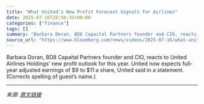 ```yaml
---
title: "What United’s New Profit Forecast Signals for Airlines"
date: 2025-07-16T20:56:32+08:00
categories: ["finance"]
tags: []
summary: "Barbara Doran, BD8 Capaital Partners founder and CIO, reacts to United Airlines Holdings’ new profit outlook for this year. United now expects full-year adjusted earnings of $9 to $11 a share, United "
source_url: "https://www.bloomberg.com/news/videos/2025-07-16/what-united-s-new-profit-forecast-signals-for-airlines-video"
---
```


Barbara Doran, BD8 Capaital Partners founder and CIO, reacts to United Airlines Holdings’ new profit outlook for this year. United now expects full-year adjusted earnings of $9 to $11 a share, United said in a statement. (Corrects spelling of guest’s name.)

---

*来源: [原文链接](https://www.bloomberg.com/news/videos/2025-07-16/what-united-s-new-profit-forecast-signals-for-airlines-video)*
